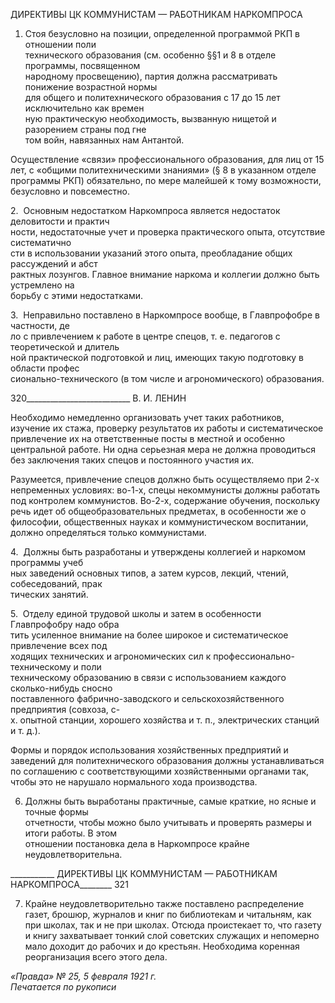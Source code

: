 ДИРЕКТИВЫ ЦК КОММУНИСТАМ — РАБОТНИКАМ НАРКОМПРОСА

1. Стоя безусловно на позиции, определенной программой РКП в отношении поли­  
технического образования (см. особенно §§1 и 8 в отделе программы, посвященном  
народному просвещению), партия должна рассматривать понижение возрастной нормы  
для общего и политехнического образования с 17 до 15 лет исключительно как времен­  
ную практическую необходимость, вызванную нищетой и разорением страны под гне­  
том войн, навязанных нам Антантой.

Осуществление «связи» профессионального образования, для лиц от 15 лет, с «об­щими политехническими знаниями» (§ 8 в указанном отделе программы РКП) обяза­тельно, по мере малейшей к тому возможности, безусловно и повсеместно.

2.  Основным недостатком Наркомпроса является недостаток деловитости и практич­  
ности, недостаточные учет и проверка практического опыта, отсутствие систематично­  
сти в использовании указаний этого опыта, преобладание общих рассуждений и абст­  
рактных лозунгов. Главное внимание наркома и коллегии должно быть устремлено на  
борьбу с этими недостатками.

3.  Неправильно поставлено в Наркомпросе вообще, в Главпрофобре в частности, де­  
ло с привлечением к работе в центре спецов, т. е. педагогов с теоретической и длитель­  
ной практической подготовкой и лиц, имеющих такую подготовку в области профес­  
сионально-технического (в том числе и агрономического) образования.

  

320__________________________ В. И. ЛЕНИН

Необходимо немедленно организовать учет таких работников, изучение их стажа, проверку результатов их работы и систематическое привлечение их на ответственные посты в местной и особенно центральной работе. Ни одна серьезная мера не должна проводиться без заключения таких спецов и постоянного участия их.

Разумеется, привлечение спецов должно быть осуществляемо при 2-х непременных условиях: во-1-х, спецы некоммунисты должны работать под контролем коммунистов. Во-2-х, содержание обучения, поскольку речь идет об общеобразовательных предме­тах, в особенности же о философии, общественных науках и коммунистическом воспи­тании, должно определяться только коммунистами.

4.  Должны быть разработаны и утверждены коллегией и наркомом программы учеб­  
ных заведений основных типов, а затем курсов, лекций, чтений, собеседований, прак­  
тических занятий.

5.  Отделу единой трудовой школы и затем в особенности Главпрофобру надо обра­  
тить усиленное внимание на более широкое и систематическое привлечение всех под­  
ходящих технических и агрономических сил к профессионально-техническому и поли­  
техническому образованию в связи с использованием каждого сколько-нибудь сносно  
поставленного фабрично-заводского и сельскохозяйственного предприятия (совхоза, с-  
х. опытной станции, хорошего хозяйства и т. п., электрических станций и т. д.).

Формы и порядок использования хозяйственных предприятий и заведений для поли­технического образования должны устанавливаться по соглашению с соответствующи­ми хозяйственными органами так, чтобы это не нарушало нормального хода производ­ства.

6. Должны быть выработаны практичные, самые краткие, но ясные и точные формы  
отчетности, чтобы можно было учитывать и проверять размеры и итоги работы. В этом  
отношении постановка дела в Наркомпросе крайне неудовлетворительна.

  

___________ ДИРЕКТИВЫ ЦК КОММУНИСТАМ — РАБОТНИКАМ НАРКОМПРОСА________ 321

7. Крайне неудовлетворительно также поставлено распределение газет, брошюр, журналов и книг по библиотекам и читальням, как при школах, так и не при школах. Отсюда проистекает то, что газету и книгу захватывает тонкий слой советских служа­щих и непомерно мало доходит до рабочих и до крестьян. Необходима коренная реор­ганизация всего этого дела.

_«Правда» № 25, 5 февраля 1921 г.                                                          Печатается по рукописи_